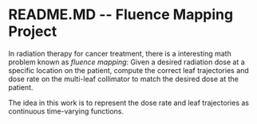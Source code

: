 # README.MD  --  Fluence Mapping Project

In radiation therapy for cancer treatment, there is a interesting math problem
known as *fluence mapping*: Given a desired radiation dose at a specific location
on the patient, compute the correct leaf trajectories and dose rate on the
multi-leaf collimator to match the desired dose at the patient.

The idea in this work is to represent the dose rate and leaf trajectories as
continuous time-varying functions.
